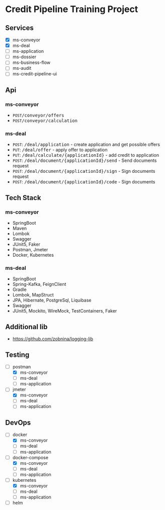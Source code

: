 # Credit Pipeline Training Project

## Services

- [X] ms-conveyor
- [X] ms-deal
- [ ] ms-application
- [ ] ms-dossier
- [ ] ms-business-flow
- [ ] ms-audit
- [ ] ms-credit-pipeline-ui

## Api

### ms-conveyor

- `POST`<tt>/conveyor/offers</tt>
- `POST`<tt>/conveyor/calculation</tt>

### ms-deal

- `POST`: <tt>/deal/application</tt> - create application and get possible offers
- `PUT`: <tt>/deal/offer</tt> - apply offer to application
- `PUT`: <tt>/deal/calculate/{applicationId}</tt> - add credit to application
- `POST`: <tt>/deal/document/{applicationId}/send</tt> - Send documents request
- `POST`: <tt>/deal/document/{applicationId}/sign</tt> - Sign documents request
- `POST`: <tt>/deal/document/{applicationId}/code</tt> - Sign documents


## Tech Stack

### ms-conveyor

- SpringBoot
- Maven
- Lombok
- Swagger
- JUnit5, Faker
- Postman, Jmeter
- Docker, Kubernetes

### ms-deal

- SpringBoot
- Spring-Kafka, FeignClient
- Gradle
- Lombok, MapStruct
- JPA, Hibernate, PostgreSql, Liquibase
- Swagger
- JUnit5, Mockito, WireMock, TestContainers, Faker

## Additional lib

- https://github.com/zobnina/logging-lib

## Testing

- [ ] postman
    - [X] ms-conveyor
    - [ ] ms-deal
    - [ ] ms-application
- [ ] jmeter
    - [X] ms-conveyor
    - [ ] ms-deal
    - [ ] ms-application

## DevOps

- [ ] docker
    - [X] ms-conveyor
    - [ ] ms-deal
    - [ ] ms-application
- [ ] docker-compose
    - [X] ms-conveyor
    - [ ] ms-deal
    - [ ] ms-application
- [ ] kubernetes
    - [X] ms-conveyor
    - [ ] ms-deal
    - [ ] ms-application
- [ ] helm
